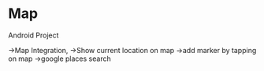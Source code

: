 # Map


Android Project


->Map Integration,
->Show current location on map
->add marker by tapping on map
->google places search
